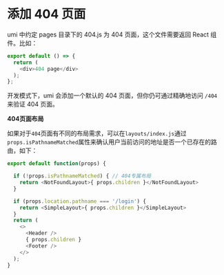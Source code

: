# 添加 404 页面

umi 中约定 pages 目录下的 404.js 为 404 页面，这个文件需要返回 React 组件。比如：

```js
export default () => {
  return (
    <div>404 page</div>
  );
};
```

开发模式下，umi 会添加一个默认的 404 页面，但你仍可通过精确地访问 `/404` 来验证 404 页面。

**404页面布局**

如果对于`404`页面有不同的布局需求，可以在`layouts/index.js`通过`props.isPathnameMatched`属性来确认用户当前访问的地址是否一个已存在的路由，如下：

```javascript
export default function(props) {

  if (!props.isPathnameMatched) { // 404专属布局
    return <NotFoundLayout>{ props.children }</NotFoundLayout>
  }

  if (props.location.pathname === '/login') {
    return <SimpleLayout>{ props.children }</SimpleLayout>
  }
  return (
    <>
      <Header />
      { props.children }
      <Footer />
    </>
  );
}
```